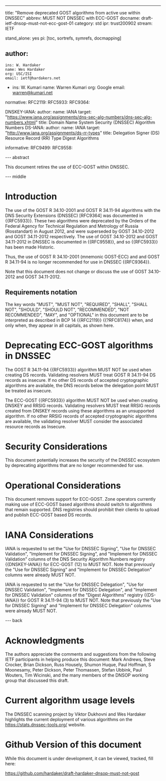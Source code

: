 ---
title: "Remove deprecated GOST algorithms from active use within DNSSEC"
abbrev: MUST NOT DNSSEC with ECC-GOST
docname: draft-ietf-dnsop-must-not-ecc-gost-01
category: std
ipr: trust200902
stream: IETF


stand_alone: yes
pi: [toc, sortrefs, symrefs, docmapping]

author:
  -
    ins: W. Hardaker
    name: Wes Hardaker
    org: USC/ISI
    email: ietf@hardakers.net
  -
    ins: W. Kumari
    name: Warren Kumari
    org: Google
    email: warren@kumari.net

normative:
  RFC2119:
  RFC5933:
  RFC9364:

  DNSKEY-IANA:
    author:
      name: IANA
    target: "https://www.iana.org/assignments/dns-sec-alg-numbers/dns-sec-alg-numbers.xhtml"
    title: Domain Name System Security (DNSSEC) Algorithm Numbers
  DS-IANA:
    author:
      name: IANA
    target: "http://www.iana.org/assignments/ds-rr-types"
    title: Delegation Signer (DS) Resource Record (RR) Type Digest Algorithms

informative:
  RFC9499:
  RFC9558:


--- abstract

This document retires the use of ECC-GOST within DNSSEC.

--- middle

# Introduction

The use of the GOST R 34.10-2001 and GOST R 34.11-94 algorithms with
the DNS Security Extensions (DNSSEC) [RFC9364] was documented in
{{RFC5933}}. These two algorithms were deprecated by the Orders of the
Federal Agency for Technical Regulation and Metrology of Russia
(Rosstandart) in August 2012, and were superseded by GOST 34.10-2012
and GOST 34.11-2012 respectively. The use of GOST 34.10-2012 and GOST
34.11-2012 in DNSSEC is documented in {{RFC9558}}, and so {{RFC5933}}
has been made Historic.

Thus, the use of GOST R 34.10-2001 (mnemonic GOST-ECC) and and GOST R 34.11-94
is no longer recommended for use in DNSSEC {{RFC9364}}.

Note that this document does not change or discuss the use of GOST 34.10-2012
and GOST 34.11-2012.

## Requirements notation

   The key words "MUST", "MUST NOT", "REQUIRED", "SHALL", "SHALL NOT",
   "SHOULD", "SHOULD NOT", "RECOMMENDED", "NOT RECOMMENDED", "MAY",
   and "OPTIONAL" in this document are to be interpreted as described
   in BCP 14 {{RFC2119}} {{?RFC8174}} when, and only when, they appear
   in all capitals, as shown here.

# Deprecating ECC-GOST algorithms in DNSSEC

The GOST R 34.11-94 {{RFC5933}} algorithm MUST NOT be used when
creating DS records.  Validating resolvers MUST treat GOST R 34.11-94
DS records as insecure.  If no other DS records of accepted
cryptographic algorithms are available, the DNS records below the
delegation point MUST be treated as insecure.

The ECC-GOST {{RFC5933}} algorithm MUST NOT be used when creating
DNSKEY and RRSIG records.  Validating resolvers MUST treat
RRSIG records created from DNSKEY records using these algorithms as an
unsupported algorithm. If no other RRSIG records of accepted cryptographic
algorithms are available, the validating resolver MUST consider the
associated resource records as Insecure.

# Security Considerations

This document potentially increases the security of the DNSSEC ecosystem by
deprecating algorithms that are no longer recommended for use.

# Operational Considerations

This document removes support for ECC-GOST. Zone operators currently making use
of ECC-GOST based algorithms should switch to algorithms that remain supported.
DNS registries should prohibit their clients to upload and publish ECC-GOST
based DS records.

# IANA Considerations

IANA is requested to set the "Use for DNSSEC Signing", "Use for DNSSEC
Validation", "Implement for DNSSEC Signing", and "Implement for DNSSEC
Validation" columns of the DNS Security Algorithm Numbers registry
{{DNSKEY-IANA}} for ECC-GOST (12) to MUST NOT.  Note that previously
the "Use for DNSSEC Signing" and "Implement for DNSSEC Delegation"
columns were already MUST NOT.

IANA is requested to set the "Use for DNSSEC Delegation", "Use for DNSSEC
Validation", "Implement for DNSSEC Delegation", and "Implement for DNSSEC
Validation" columns of the "Digest Algorithms" registry {{DS-IANA}}
for GOST R 34.11-94 (3) to MUST NOT.  Note that previously
the "Use for DNSSEC Signing" and "Implement for DNSSEC Delegation"
columns were already MUST NOT.

--- back

# Acknowledgments

The authors appreciate the comments and suggestions from the following IETF
participants in helping produce this document: Mark Andrews, Steve Crocker,
Brian Dickson, Russ Housely, Shumon Huque, Paul Hoffman, S Moonesamy, Peter
Dickson, Peter Thomassen, Stefan Ubbink, Paul Wouters, Tim Wicinski,  and the
many members of the DNSOP working group that discussed this draft.

# Current algorithm usage levels

The DNSSEC scanning project by Viktor Dukhovni and Wes Hardaker
highlights the current deployment of various algorithms on the
https://stats.dnssec-tools.org/ website.

<RFC Editor: please delete this section upon publication>

# Github Version of this document

While this document is under development, it can be viewed, tracked,
fill here:

https://github.com/hardaker/draft-hardaker-dnsop-must-not-gost

<RFC Editor: please delete this section upon publication>
